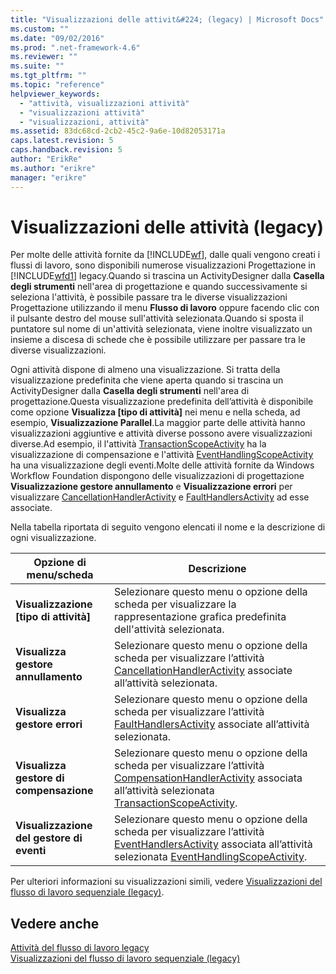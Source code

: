 ```yaml
---
title: "Visualizzazioni delle attivit&#224; (legacy) | Microsoft Docs"
ms.custom: ""
ms.date: "09/02/2016"
ms.prod: ".net-framework-4.6"
ms.reviewer: ""
ms.suite: ""
ms.tgt_pltfrm: ""
ms.topic: "reference"
helpviewer_keywords: 
  - "attività, visualizzazioni attività"
  - "visualizzazioni attività"
  - "visualizzazioni, attività"
ms.assetid: 83dc68cd-2cb2-45c2-9a6e-10d82053171a
caps.latest.revision: 5
caps.handback.revision: 5
author: "ErikRe"
ms.author: "erikre"
manager: "erikre"
---
```

# Visualizzazioni delle attivit&#224; (legacy)
Per molte delle attività fornite da [!INCLUDE[wf](../workflow-designer/includes/wf_md.md)], dalle quali vengono creati i flussi di lavoro, sono disponibili numerose visualizzazioni Progettazione in [!INCLUDE[wfd1](../workflow-designer/includes/wfd1_md.md)] legacy.Quando si trascina un ActivityDesigner dalla **Casella degli strumenti** nell'area di progettazione e quando successivamente si seleziona l'attività, è possibile passare tra le diverse visualizzazioni Progettazione utilizzando il menu **Flusso di lavoro** oppure facendo clic con il pulsante destro del mouse sull'attività selezionata.Quando si sposta il puntatore sul nome di un'attività selezionata, viene inoltre visualizzato un insieme a discesa di schede che è possibile utilizzare per passare tra le diverse visualizzazioni.  
  
 Ogni attività dispone di almeno una visualizzazione. Si tratta della visualizzazione predefinita che viene aperta quando si trascina un ActivityDesigner dalla **Casella degli strumenti** nell'area di progettazione.Questa visualizzazione predefinita dell’attività è disponibile come opzione **Visualizza \[tipo di attività\]** nei menu e nella scheda, ad esempio, **Visualizzazione Parallel**.La maggior parte delle attività hanno visualizzazioni aggiuntive e attività diverse possono avere visualizzazioni diverse.Ad esempio, il l'attività [TransactionScopeActivity](http://go.microsoft.com/fwlink?LinkID=65093) ha la visualizzazione di compensazione e l'attività [EventHandlingScopeActivity](http://go.microsoft.com/fwlink?LinkID=65030) ha una visualizzazione degli eventi.Molte delle attività fornite da Windows Workflow Foundation dispongono delle visualizzazioni di progettazione **Visualizzazione gestore annullamento** e **Visualizzazione errori** per visualizzare [CancellationHandlerActivity](http://go.microsoft.com/fwlink?LinkID=65050) e [FaultHandlersActivity](http://go.microsoft.com/fwlink?LinkID=65055) ad esse associate.  
  
 Nella tabella riportata di seguito vengono elencati il nome e la descrizione di ogni visualizzazione.  
  
|Opzione di menu\/scheda|Descrizione|  
|-----------------------------|-----------------|  
|**Visualizzazione \[tipo di attività\]**|Selezionare questo menu o opzione della scheda per visualizzare la rappresentazione grafica predefinita dell'attività selezionata.|  
|**Visualizza gestore annullamento**|Selezionare questo menu o opzione della scheda per visualizzare l’attività [CancellationHandlerActivity](http://go.microsoft.com/fwlink?LinkID=65050) associate all’attività selezionata.|  
|**Visualizza gestore errori**|Selezionare questo menu o opzione della scheda per visualizzare l’attività [FaultHandlersActivity](http://go.microsoft.com/fwlink?LinkID=65055) associate all’attività selezionata.|  
|**Visualizza gestore di compensazione**|Selezionare questo menu o opzione della scheda per visualizzare l’attività [CompensationHandlerActivity](http://go.microsoft.com/fwlink?LinkID=65053) associata all’attività selezionata [TransactionScopeActivity](http://go.microsoft.com/fwlink?LinkID=65093).|  
|**Visualizzazione del gestore di eventi**|Selezionare questo menu o opzione della scheda per visualizzare l’attività [EventHandlersActivity](http://go.microsoft.com/fwlink?LinkID=65018) associata all’attività selezionata [EventHandlingScopeActivity](http://go.microsoft.com/fwlink?LinkID=65030).|  
  
 Per ulteriori informazioni su visualizzazioni simili, vedere  [Visualizzazioni del flusso di lavoro sequenziale \(legacy\)](../workflow-designer/sequential-workflow-views-legacy.md).  
  
## Vedere anche  
 [Attività del flusso di lavoro legacy](../workflow-designer/legacy-workflow-activities.md)   
 [Visualizzazioni del flusso di lavoro sequenziale \(legacy\)](../workflow-designer/sequential-workflow-views-legacy.md)